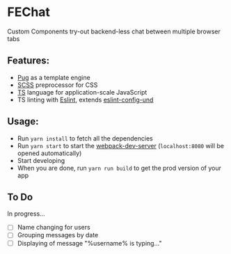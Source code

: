 # FEChat

Custom Components try-out backend-less chat between multiple browser tabs

## Features:
* [Pug](https://pugjs.org) as a template engine
* [SCSS](http://sass-lang.com) preprocessor for CSS
* [TS](https://www.typescriptlang.org/) language for application-scale JavaScript
* TS linting with [Eslint](https://eslint.org), extends [eslint-config-und](https://github.com/und-tech/eslint-config-und)

## Usage:
* Run `yarn install` to fetch all the dependencies
* Run `yarn start` to start the [webpack-dev-server](https://github.com/webpack/webpack-dev-server) (`localhost:8080` will be opened automatically)
* Start developing
* When you are done, run `yarn run build` to get the prod version of your app

## To Do 
In progress...

* [ ] Name changing for users
* [ ] Grouping messages by date
* [ ] Displaying of message "%username% is typing..."
